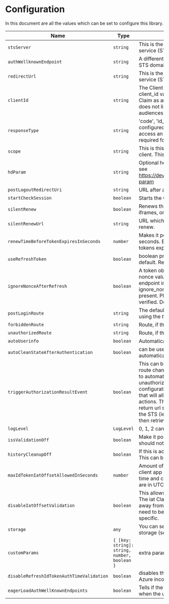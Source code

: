 # Configuration

In this document are all the values which can be set to configure this library.

| Name                                      | Type                                         | Description                                                                                                                                                                                                                                                                                                                                                                                                                                                                                                                                                                                                                                                                                                        | Required |
| ----------------------------------------- | -------------------------------------------- | ------------------------------------------------------------------------------------------------------------------------------------------------------------------------------------------------------------------------------------------------------------------------------------------------------------------------------------------------------------------------------------------------------------------------------------------------------------------------------------------------------------------------------------------------------------------------------------------------------------------------------------------------------------------------------------------------------------------ | -------- |
| `stsServer`                               | `string`                                     | This is the redirect_url which was configured on the security token service (STS) server.                                                                                                                                                                                                                                                                                                                                                                                                                                                                                                                                                                                                                          | Yes      |
| `authWellknownEndpoint`                   | `string`                                     | A different well known endpoint can be defined instead of the used STS domain, with the standard postfix.                                                                                                                                                                                                                                                                                                                                                                                                                                                                                                                                                                                                          | No       |
| `redirectUrl`                             | `string`                                     | This is the redirect_url which was configured on the security token service (STS) server.                                                                                                                                                                                                                                                                                                                                                                                                                                                                                                                                                                                                                          | No       |
| `clientId`                                | `string`                                     | The Client MUST validate that the aud (audience) Claim contains its client_id value registered at the Issuer identified by the iss (issuer) Claim as an audience. The ID Token MUST be rejected if the ID Token does not list the Client as a valid audience, or if it contains additional audiences not trusted by the Client.                                                                                                                                                                                                                                                                                                                                                                                    | No       |
| `responseType`                            | `string`                                     | 'code', 'id_token token' or 'id_token' Name of the flow which can be configured. You must use the 'id_token token' flow, if you want to access an API or get user data from the server. The access_token is required for this, and only returned with this flow.                                                                                                                                                                                                                                                                                                                                                                                                                                                   | No       |
| `scope`                                   | `string`                                     | This is this scopes which are requested from the server from this client. This must match the STS server configuration.                                                                                                                                                                                                                                                                                                                                                                                                                                                                                                                                                                                            | No       |
| `hdParam`                                 | `string`                                     | Optional hd parameter for Google Auth with particular G Suite domain, see https://developers.google.com/identity/protocols/OpenIDConnect#hd-param                                                                                                                                                                                                                                                                                                                                                                                                                                                                                                                                                                  | No       |
| `postLogoutRedirectUri`                   | `string`                                     | URL after a server logout if using the end session API.                                                                                                                                                                                                                                                                                                                                                                                                                                                                                                                                                                                                                                                            | No       |
| `startCheckSession`                       | `boolean`                                    | Starts the OpenID session management for this client.                                                                                                                                                                                                                                                                                                                                                                                                                                                                                                                                                                                                                                                              | No       |
| `silentRenew`                             | `boolean`                                    | Renews the client tokens, once the token_id expires. Can use the iframes, or the refresh tokens                                                                                                                                                                                                                                                                                                                                                                                                                                                                                                                                                                                                                    | No       |
| `silentRenewUrl`                          | `string`                                     | URL which can be used for a lightweight renew callback. See silent renew.                                                                                                                                                                                                                                                                                                                                                                                                                                                                                                                                                                                                                                          | No       |
| `renewTimeBeforeTokenExpiresInSeconds`    | `number`                                     | Makes it possible to add an offset to the silent renew check in seconds. By entering a value, you can renew the tokens, before the tokens expire.                                                                                                                                                                                                                                                                                                                                                                                                                                                                                                                                                                  | No       |
| `useRefreshToken`                         | `boolean`                                    | boolean property set to false. Standard silent renew mode used per default. Refresh tokens can be activated.                                                                                                                                                                                                                                                                                                                                                                                                                                                                                                                                                                                                       | No       |
| `ignoreNonceAfterRefresh`                 | `boolean`                                    | A token obtained by using a refresh token normally doesn't contain a nonce value. The library checks it is not there. However some oidc endpoint implementations do send one. Setting ignore_nonce_after_refresh to true disables the check if a nonce is present. Please note that the nonce value, if present, will not be verified. Default is false.                                                                                                                                                                                                                                                                                                                                                           | No       |
| `postLoginRoute`                          | `string`                                     | The default Angular route which is used after a successful login, if not using the <em>trigger_authorization_result_event</em>                                                                                                                                                                                                                                                                                                                                                                                                                                                                                                                                                                                     | No       |
| `forbiddenRoute`                          | `string`                                     | Route, if the server returns a 403. This is an Angular route. HTTP 403                                                                                                                                                                                                                                                                                                                                                                                                                                                                                                                                                                                                                                             | No       |
| `unauthorizedRoute`                       | `string`                                     | Route, if the server returns a 401. This is an Angular route. HTTP 401                                                                                                                                                                                                                                                                                                                                                                                                                                                                                                                                                                                                                                             | No       |
| `autoUserinfo`                            | `boolean`                                    | Automatically get user info after authentication.                                                                                                                                                                                                                                                                                                                                                                                                                                                                                                                                                                                                                                                                  | No       |
| `autoCleanStateAfterAuthentication`       | `boolean`                                    | can be used for custom state logic handling, the state is not automatically reset, when set to false.                                                                                                                                                                                                                                                                                                                                                                                                                                                                                                                                                                                                              | No       |
| `triggerAuthorizationResultEvent`         | `boolean`                                    | This can be set to `true` which emits an event instead of an angular route change. Instead of forcing the application consuming this library to automatically redirect to one of the 3 hard-configured routes (start, unauthorized, forbidden), this modification will add an extra configuration option to override such behavior and trigger an event that will allow to subscribe to it and let the application perform other actions. This would be useful to allow the application to save an initial return url so that the user is redirected to it after a successful login on the STS (ie: saving the return url previously on sessionStorage and then retrieving it during the triggering of the event). | No       |
| `logLevel`                                | `LogLevel`                                   | 0, 1, 2 can be used to set the log level displayed in the console.                                                                                                                                                                                                                                                                                                                                                                                                                                                                                                                                                                                                                                                 | No       |
| `issValidationOff`                        | `boolean`                                    | Make it possible to turn the iss validation off per configuration. You should not turn this off!                                                                                                                                                                                                                                                                                                                                                                                                                                                                                                                                                                                                                   | No       |
| `historyCleanupOff`                       | `boolean`                                    | If this is active, the history is not cleaned up at an authorize callback. This can be used, when the application needs to preserve the history.                                                                                                                                                                                                                                                                                                                                                                                                                                                                                                                                                                   | No       |
| `maxIdTokenIatOffsetAllowedInSeconds`     | `number`                                     | Amount of offset allowed beteen the server creating the token, and the client app receiving the id_token. The diff in time betweent the server time and client time is also important in validating this value. All times are in UTC.                                                                                                                                                                                                                                                                                                                                                                                                                                                                              | No       |
| `disableIatOffsetValidation`              | `boolean`                                    | This allows the application to disable the iat offset validation check. The iat Claim can be used to reject tokens that were issued too far away from the current time, limiting the amount of time that nonces need to be stored to prevent attacks.The acceptable range is client specific.                                                                                                                                                                                                                                                                                                                                                                                                                      | No       |
| `storage`                                 | `any`                                        | You can set the storage to `localStorage`, or implement a custom storage (see README).                                                                                                                                                                                                                                                                                                                                                                                                                                                                                                                                                                                                                             | No       |
| `customParams`                            | `{ [key: string]: string, number, boolean }` | extra parameters can be added to the authorization URL request.                                                                                                                                                                                                                                                                                                                                                                                                                                                                                                                                                                                                                                                    | No       |
| `disableRefreshIdTokenAuthTimeValidation` | `boolean`                                    | disables the auth_time validation for id_tokens in a refresh due to Azure incorrect implementation                                                                                                                                                                                                                                                                                                                                                                                                                                                                                                                                                                                                                 | No       |
| `eagerLoadAuthWellKnownEndpoints`         | `boolean`                                    | Tells if the AuthWellKnownEndpoints should be loaded on start or when the user calls the `authorize` method                                                                                                                                                                                                                                                                                                                                                                                                                                                                                                                                                                                                        | No       |
